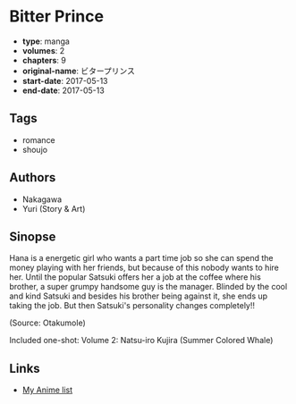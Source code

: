 # Bitter Prince

-   **type**: manga
-   **volumes**: 2
-   **chapters**: 9
-   **original-name**: ビタープリンス
-   **start-date**: 2017-05-13
-   **end-date**: 2017-05-13

## Tags

-   romance
-   shoujo

## Authors

-   Nakagawa
-   Yuri (Story & Art)

## Sinopse

Hana is a energetic girl who wants a part time job so she can spend the money playing with her friends, but because of this nobody wants to hire her. Until the popular Satsuki offers her a job at the coffee where his brother, a super grumpy handsome guy is the manager. Blinded by the cool and kind Satsuki and besides his brother being against it, she ends up taking the job. But then Satsuki's personality changes completely!!

(Source: Otakumole)

Included one-shot:
Volume 2: Natsu-iro Kujira (Summer Colored Whale)

## Links

-   [My Anime list](https://myanimelist.net/manga/108359/Bitter_Prince)
